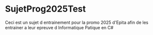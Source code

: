 # SujetProg2025Test

Ceci est un sujet d entrainement pour la promo 2025 d'Epita afin de les entrainer a leur epreuve d Informatique Patique en C#
